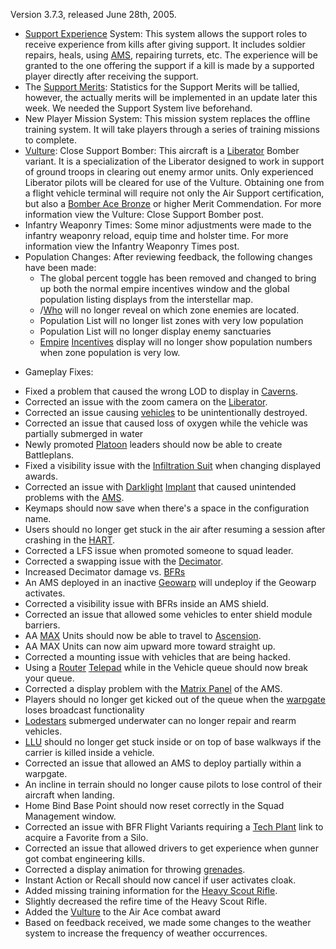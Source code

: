 Version 3.7.3, released June 28th, 2005.

- [Support Experience](../terminology/Support_Experience_Points.md) System: This
  system allows the support roles to receive experience from kills after giving
  support. It includes soldier repairs, heals, using
  [AMS](../vehicles/Advanced_Mobile_Station.md), repairing turrets, etc. The
  experience will be granted to the one offering the support if a kill is made
  by a supported player directly after receiving the support.
- The [Support Merits](../merits/Support_Merit_Commendations.md): Statistics for
  the Support Merits will be tallied, however, the actually merits will be
  implemented in an update later this week. We needed the Support System live
  beforehand.
- New Player Mission System: This mission system replaces the offline training
  system. It will take players through a series of training missions to
  complete.
- [Vulture](../vehicles/Vulture.md): Close Support Bomber: This aircraft is a
  [Liberator](../vehicles/Liberator.md) Bomber variant. It is a specialization
  of the Liberator designed to work in support of ground troops in clearing out
  enemy armor units. Only experienced Liberator pilots will be cleared for use
  of the Vulture. Obtaining one from a flight vehicle terminal will require not
  only the Air Support certification, but also a
  [Bomber Ace Bronze](../merits/Bomber_Ace.md) or higher Merit Commendation. For
  more information view the Vulture: Close Support Bomber post.
- Infantry Weaponry Times: Some minor adjustments were made to the infantry
  weaponry reload, equip time and holster time. For more information view the
  Infantry Weaponry Times post.
- Population Changes: After reviewing feedback, the following changes have been
  made:
  - The global percent toggle has been removed and changed to bring up both the
    normal empire incentives window and the global population listing displays
    from the interstellar map.
  - /[Who](../chat/Who.md) will no longer reveal on which zone enemies are
    located.
  - Population List will no longer list zones with very low population
  - Population List will no longer display enemy sanctuaries
  - [Empire](../terminology/Empire.md)
    [Incentives](../terminology/Incentives.md) display will no longer show
    population numbers when zone population is very low.

<!-- -->

- Gameplay Fixes:

<!-- -->

- Fixed a problem that caused the wrong LOD to display in
  [Caverns](../locations/Caverns.md).
- Corrected an issue with the zoom camera on the
  [Liberator](../vehicles/Liberator.md).
- Corrected an issue causing [vehicles](../vehicles/Vehicle.md) to be
  unintentionally destroyed.
- Corrected an issue that caused loss of oxygen while the vehicle was partially
  submerged in water
- Newly promoted [Platoon](../terminology/Platoon.md) leaders should now be able
  to create Battleplans.
- Fixed a visibility issue with the
  [Infiltration Suit](../armor/Infiltration_Suit.md) when changing displayed
  awards.
- Corrected an issue with [Darklight](../implants/Darklight.md)
  [Implant](../implants/index.md) that caused unintended problems with the
  [AMS](../vehicles/Advanced_Mobile_Station.md).
- Keymaps should now save when there's a space in the configuration name.
- Users should no longer get stuck in the air after resuming a session after
  crashing in the [HART](../terminology/HART.md).
- Corrected a LFS issue when promoted someone to squad leader.
- Corrected a swapping issue with the [Decimator](../weapons/Decimator.md).
- Increased Decimator damage vs. [BFRs](../vehicles/BattleFrame_Robotics.md)
- An AMS deployed in an inactive [Geowarp](../locations/Geowarp.md) will
  undeploy if the Geowarp activates.
- Corrected a visibility issue with BFRs inside an AMS shield.
- Corrected an issue that allowed some vehicles to enter shield module barriers.
- AA [MAX](../armor/Mechanized_Assault_Exo-Suit.md) Units should now be able to
  travel to [Ascension](../locations/Oshur.md#Ascension).
- AA MAX Units can now aim upward more toward straight up.
- Corrected a mounting issue with vehicles that are being hacked.
- Using a [Router](../vehicles/Router.md) [Telepad](../weapons/Telepad.md) while
  in the Vehicle queue should now break your queue.
- Corrected a display problem with the [Matrix Panel](../items/Matrix_Panel.md)
  of the AMS.
- Players should no longer get kicked out of the queue when the
  [warpgate](../locations/Warpgate.md) loses broadcast functionality
- [Lodestars](../vehicles/Lodestar.md) submerged underwater can no longer repair
  and rearm vehicles.
- [LLU](../terminology/Lattice_Logic_Unit.md) should no longer get stuck inside
  or on top of base walkways if the carrier is killed inside a vehicle.
- Corrected an issue that allowed an AMS to deploy partially within a warpgate.
- An incline in terrain should no longer cause pilots to lose control of their
  aircraft when landing.
- Home Bind Base Point should now reset correctly in the Squad Management
  window.
- Corrected an issue with BFR Flight Variants requiring a
  [Tech Plant](../locations/Technology_Plant.md) link to acquire a Favorite from
  a Silo.
- Corrected an issue that allowed drivers to get experience when gunner got
  combat engineering kills.
- Corrected a display animation for throwing [grenades](../items/Grenade.md).
- Instant Action or Recall should now cancel if user activates cloak.
- Added missing training information for the
  [Heavy Scout Rifle](../weapons/Heavy_Scout_Rifle.md).
- Slightly decreased the refire time of the Heavy Scout Rifle.
- Added the [Vulture](../vehicles/Vulture.md) to the Air Ace combat award
- Based on feedback received, we made some changes to the weather system to
  increase the frequency of weather occurrences.
